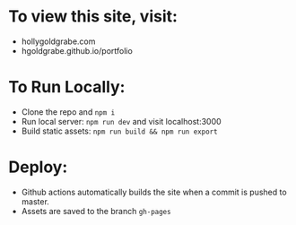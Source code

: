 # To view this site, visit:
- hollygoldgrabe.com
- hgoldgrabe.github.io/portfolio

# To Run Locally: 
- Clone the repo and `npm i`
- Run local server: `npm run dev` and visit localhost:3000
- Build static assets: `npm run build && npm run export`

# Deploy:
- Github actions automatically builds the site when a commit is pushed to master.
- Assets are saved to the branch `gh-pages`
